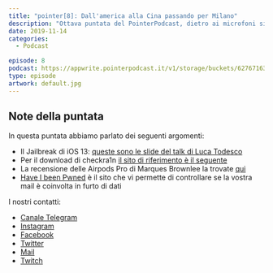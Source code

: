```yaml
---
title: "pointer[8]: Dall'america alla Cina passando per Milano"
description: "Ottava puntata del PointerPodcast, dietro ai microfoni siamo sempre in tre, Alessandro, Eugenio e Luca."
date: 2019-11-14
categories:
  - Podcast

episode: 8
podcast: https://appwrite.pointerpodcast.it/v1/storage/buckets/627671639088838cd12f/files/20fbe063-ef20-4ef3-9484-598997f96dcc/view?project=6276715aaae4d6008ec9
type: episode
artwork: default.jpg
---
```


## Note della puntata

In questa puntata abbiamo parlato dei seguenti argomenti:</p>

<ul>
<li>Il Jailbreak di iOS 13: <a href="http://iokit.racing/oneweirdtrick.pdf" title="queste sono le slide del talk di Luca Todesco">queste sono le slide del talk di Luca Todesco</a></li>
<li>Per il download di checkra1n <a href="https://checkra.in">il sito di riferimento è il seguente</a></li>
<li>La recensione delle Airpods Pro di Marques Brownlee la trovate <a href="https://www.youtube.com/watch?v=cG8PXdTlDag">qui</a> </li>
<li><a href="http://https://haveibeenpwned.com" title="Have I been Pwned">Have I been Pwned</a> è il sito che vi permette di controllare se la vostra mail è coinvolta in furto di dati</li>
</ul>

I nostri contatti:

- [Canale Telegram](https://t.me/PointerPodcast)
- [Instagram](https://www.instagram.com/pointerpodcast/)
- [Facebook](https://www.facebook.com/pointerPodcast/)
- [Twitter](https://twitter.com/PointerPodcast)
- [Mail](info@pointerpodcast.it)
- [Twitch](https://www.twitch.tv/pointerpodcast)
